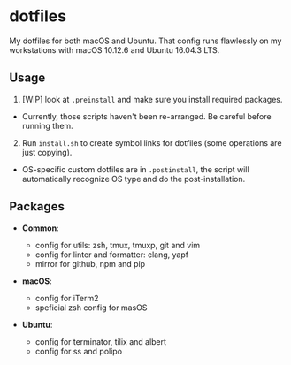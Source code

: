 # dotfiles

My dotfiles for both macOS and Ubuntu. That config runs flawlessly on my workstations with macOS 10.12.6 and Ubuntu 16.04.3 LTS. 

## Usage

1. [WIP] look at `.preinstall` and make sure you install required packages.
  - Currently, those scripts haven't been re-arranged. Be careful before running them.
2. Run `install.sh` to create symbol links for dotfiles (some operations are just copying).
  - OS-specific custom dotfiles are in `.postinstall`, the script will automatically recognize OS type and do the post-installation. 

## Packages

- **Common**:
  - config for utils: zsh, tmux, tmuxp, git and vim
  - config for linter and formatter: clang, yapf
  - mirror for github, npm and pip

- **macOS**:
  - config for iTerm2
  - speficial zsh config for masOS

- **Ubuntu**:
  - config for terminator, tilix and albert
  - config for ss and polipo
